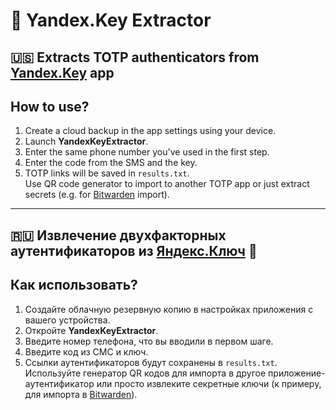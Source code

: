 # 🔑 Yandex.Key Extractor
## 🇺🇸 Extracts TOTP authenticators from [Yandex.Key](https://play.google.com/store/apps/details?id=ru.yandex.key&hl=en&gl=US) app

## How to use?
1. Create a cloud backup in the app settings using your device.
2. Launch **YandexKeyExtractor**.
3. Enter the same phone number you've used in the first step.
4. Enter the code from the SMS and the key.
4. TOTP links will be saved in `results.txt`.<br>Use QR code generator to import to another TOTP app or just extract secrets (e.g. for [Bitwarden](https://bitwarden.com/) import).

---
## 🇷🇺 Извлечение двухфакторных аутентификаторов из [Яндекс.Ключ](https://play.google.com/store/apps/details?id=ru.yandex.key&hl=ru&gl=RU) 🔑


## Как использовать?
1. Создайте облачную резервную копию в настройках приложения с вашего устройства.
2. Откройте **YandexKeyExtractor**.
3. Введите номер телефона, что вы вводили в первом шаге.
4. Введите код из СМС и ключ.
5. Ссылки аутентификаторов будут сохранены в `results.txt`.<br>Используйте генератор QR кодов для импорта в другое приложение-аутентификатор или просто извлеките секретные ключи (к примеру, для импорта в [Bitwarden](https://bitwarden.com/)).
